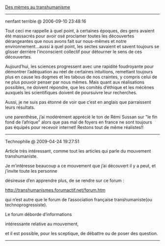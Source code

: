 [Des mèmes au transhumanisme](../../../2006/9/des-memes-au-transhumanisme.md)

---
nenfant terrible @ 2006-09-10 23:48:16

Tout ceci me rappelle à quel point, à certaines époques, des gens avaient été massacrés pour avoir osé proclamer toutes les découvertes dérangeantes que nous avons fait sur nous-mêmes et notre environnement...aussi à quel point, les sectes savaient et savent toujours se glisser derrière l’inconscient collectif pour détourner le sens de ces découvertes.

Aujourd’hui, les sciences progressent avec une rapidité foudroyante pour démontrer l’adéquation au réel de certaines intuitions, remettant toujours plus en cause les dogmes et les tabous de nos craintes, y compris celui de ne plus pouvoir penser par nous mêmes. Mais quant aux réalisations possibles, ne doivent répondre, que les comités d’éthique et les mécènes auxquels les scientifiques doivent de poursuivre leur recherches. 

Aussi, je ne suis pas étonné de voir que c’est en anglais que parraissent leurs résultats.

une parenthèse, j’ai modérément apprécié le ton de Rémi Sussan sur "le fin fond de l’afrique" alors que pas mal de foyers en france ne sont toujours pas équipés pour recevoir internet! Restons tout de même réalistes!!

---

Technophile @ 2009-04-24 19:27:51

Article très intéressant, comme tout les articles qui parle du mouvement transhumaniste.

Je m’intéresse beaucoup a ce mouvement que j’ai découvert il y a peut, et j’invite toute les personne

désireuse d’en apprendre plus, de se rendre sur ce forum :

http://transhumanismes.forumactif.net/forum.htm

qui n’est autre que le forum de l’association française transhumaniste(ou technoprogressiste).

Le forum déborde d’informations

intéressante relative au mouvement,

et il est possible, pour les sceptique, de débattre ou de poser des question.

---

